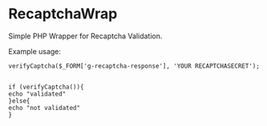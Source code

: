 # RecaptchaWrap
Simple PHP Wrapper for Recaptcha Validation.

Example usage:

    verifyCaptcha($_FORM['g-recaptcha-response'], 'YOUR RECAPTCHASECRET');
    
    
    if (verifyCaptcha()){
    echo "validated"
    }else{
    echo "not validated"
    }
